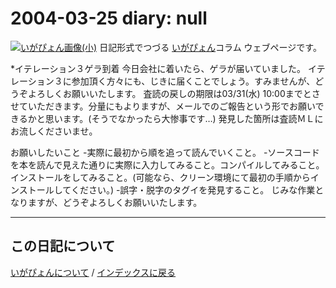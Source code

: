 2004-03-25 diary: null
=====================================================================================================
[![いがぴょん画像(小)](https://igapyon.github.io/diary/images/iga200306s.jpg "いがぴょん")](https://igapyon.github.io/diary/memo/memoigapyon.html) 日記形式でつづる [いがぴょん](https://igapyon.github.io/diary/memo/memoigapyon.html)コラム ウェブページです。

*イテレーション３ゲラ到着
今日会社に着いたら、ゲラが届いていました。
イテレーション３に参加頂く方々にも、じきに届くことでしょう。すみませんが、どうぞよろしくお願いいたします。
査読の戻しの期限は03/31(水) 10:00までとさせていただきます。分量にもよりますが、メールでのご報告という形でお願いできるかと思います。(そうでなかったら大惨事です…) 発見した箇所は査読ＭＬにお流しくださいませ。

お願いしたいこと
-実際に最初から順を追って読んでいくこと。
-ソースコードを本を読んで見えた通りに実際に入力してみること。コンパイルしてみること。インストールをしてみること。(可能なら、クリーン環境にて最初の手順からインストールしてください。)
-誤字・脱字のタグイを発見すること。
じみな作業となりますが、どうぞよろしくお願いいたします。




----------------------------------------------------------------------------------------------------

## この日記について
[いがぴょんについて](http://www.igapyon.jp/igapyon/diary/memo/memoigapyon.html) / [インデックスに戻る](https://igapyon.github.io/diary/idxall.html)
